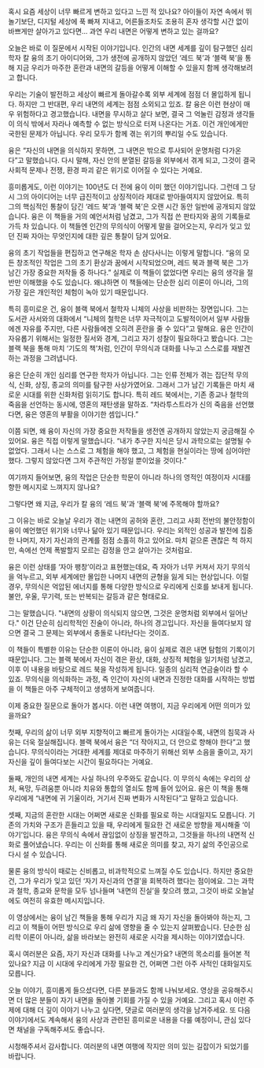 혹시 요즘 세상이 너무 빠르게 변하고 있다고 느낀 적 있나요?
아이들이 자연 속에서 뛰놀기보단,
디지털 세상에 푹 빠져 지내고,
어른들조차도 조용히 혼자 생각할 시간 없이 바쁘게만 살아가고 있다면… 과연 우리 내면은 어떻게 변하고 있는 걸까요?

오늘은 바로 이 질문에서 시작된 이야기입니다.
인간의 내면 세계를 깊이 탐구했던 심리학자 칼 융의 초기 아이디어와,
그가 생전에 공개하지 않았던 ‘레드 북’과 ‘블랙 북’을 통해 지금 우리가 마주한 혼란과 내면의 갈등을 어떻게 이해할 수 있을지 함께 생각해보려고 합니다.

우리는 기술이 발전하고 세상이 빠르게 돌아갈수록 외부 세계에 점점 더 몰입하게 됩니다.
하지만 그 반대편,
우리 내면의 세계는 점점 소외되고 있죠.
칼 융은 이런 현상이 매우 위험하다고 경고했습니다.
내면을 무시하고 살다 보면,
결국 그 억눌린 감정과 생각들이 의식 밖에서 자라나 예측할 수 없는 방식으로 터져 나온다는 거죠.
이건 개인에게만 국한된 문제가 아닙니다.
우리 모두가 함께 겪는 위기의 뿌리일 수도 있습니다.

융은 “자신의 내면을 의식하지 못하면,
그 내면은 밖으로 투사되어 운명처럼 다가온다”고 말했습니다.
다시 말해,
자신 안의 분열된 갈등을 외부에서 겪게 되고,
그것이 결국 사회적 문제나 전쟁,
환경 파괴 같은 위기로 이어질 수 있다는 거예요.

흥미롭게도,
이런 이야기는 100년도 더 전에 융이 이미 했던 이야기입니다.
그런데 그 당시 그의 아이디어는 너무 급진적이고 상징적이라 제대로 받아들여지지 않았어요.
특히 그의 핵심적인 통찰이 담긴 ‘레드 북’과 ‘블랙 북’은 오랜 시간 동안 일반에 공개되지 않았습니다.
융은 이 책들을 거의 예언서처럼 남겼고,
그가 직접 쓴 판타지와 꿈의 기록들로 가득 차 있습니다.
이 책들엔 인간의 무의식이 어떻게 말을 걸어오는지,
우리가 잊고 있던 진짜 자아는 무엇인지에 대한 깊은 통찰이 담겨 있어요.

융의 초기 작업들을 편집하고 연구해온 학자 손 샴다사니는 이렇게 말합니다.
“융의 모든 창조적인 작업은 그의 초기 환상과 꿈에서 시작되었으며,
레드 북과 블랙 북은 그가 남긴 가장 중요한 저작들 중 하나다.” 실제로 이 책들이 없었다면 우리는 융의 생각을 절반만 이해했을 수도 있습니다.
왜냐하면 이 책들에는 단순한 심리 이론이 아니라,
그의 가장 깊은 개인적인 체험이 녹아 있기 때문입니다.

특히 흥미로운 건,
융이 블랙 북에서 철학자 니체의 사상을 비판하는 장면입니다.
그는 도서관 사서와의 대화에서 “니체의 철학은 너무 자극적이고 도발적이어서 일부 사람들에겐 자유를 주지만,
다른 사람들에겐 오히려 혼란을 줄 수 있다”고 말해요.
융은 인간이 자유롭기 위해서는 일정한 질서와 경계,
그리고 자기 성찰이 필요하다고 봤습니다.
그는 블랙 북을 통해 마치 ‘기도의 책’처럼,
인간이 무의식과 대화를 나누고 스스로를 재발견하는 과정을 그려냅니다.

융은 단순히 개인 심리를 연구한 학자가 아닙니다.
그는 인류 전체가 겪는 집단적 무의식,
신화,
상징,
종교의 의미를 탐구한 사상가였어요.
그래서 그가 남긴 기록들은 마치 새로운 시대를 위한 신화처럼 읽히기도 합니다.
특히 레드 북에서는,
기존 종교나 철학의 죽음을 선언하는 동시에,
영혼의 재탄생을 말하죠.
“차라투스트라가 신의 죽음을 선언했다면,
융은 영혼의 부활을 이야기한 셈입니다.”

이쯤 되면,
왜 융이 자신의 가장 중요한 저작들을 생전엔 공개하지 않았는지 궁금해질 수 있어요.
융은 직접 이렇게 말했습니다.
“내가 추구한 지식은 당시 과학으로는 설명될 수 없었다.
그래서 나는 스스로 그 체험을 해야 했고,
그 체험을 현실이라는 땅에 심어야만 했다.
그렇지 않았다면 그저 주관적인 가정일 뿐이었을 것이다.”

여기까지 들어보면,
융의 작업은 단순한 학문이 아니라 하나의 영적인 여정이자 시대를 향한 메시지로 느껴지지 않나요?

그렇다면 왜 지금,
우리가 칼 융의 ‘레드 북’과 ‘블랙 북’에 주목해야 할까요?

그 이유는 바로 오늘날 우리가 겪는 내면의 공허와 혼란,
그리고 사회 전반의 불안정함이 융이 예언했던 위기와 너무나 닮아 있기 때문입니다.
우리는 외적인 성공과 발전에 집중한 나머지,
자기 자신과의 관계를 점점 소홀히 하고 있어요.
마치 겉으론 괜찮은 척 하지만,
속에선 언제 폭발할지 모르는 감정을 안고 살아가는 것처럼요.

융은 이런 상태를 ‘자아 팽창’이라고 표현했는데요,
즉 자아가 너무 커져서 자기 무의식을 억누르고,
외부 세계에만 몰입한 나머지 내면의 균형을 잃게 되는 현상입니다.
이럴 경우,
무의식은 억압된 에너지를 통해 다양한 방식으로 우리에게 신호를 보내게 됩니다.
불안,
우울,
무기력,
또는 반복되는 갈등과 같은 형태로요.

그는 말했습니다.
"내면의 상황이 의식되지 않으면,
그것은 운명처럼 외부에서 일어난다."
이건 단순히 심리학적인 진술이 아니라,
하나의 경고입니다.
자신을 들여다보지 않으면 결국 그 문제는 외부에서 충돌로 나타난다는 것이죠.

이 책들이 특별한 이유는 단순한 이론이 아니라,
융이 실제로 겪은 내면 탐험의 기록이기 때문입니다.
그는 블랙 북에서 자신이 겪은 환상,
대화,
상징적 체험을 일기처럼 남겼고,
이후 이 내용을 바탕으로 레드 북을 작성하게 됩니다.
일종의 심리적 연금술이라 할 수 있죠.
무의식을 의식화하는 과정,
즉 인간이 자신의 내면과 진정한 대화를 시작하는 방법을 이 책들은 아주 구체적이고 생생하게 보여줍니다.

이제 중요한 질문으로 돌아가 봅시다.
이런 내면 여행이,
지금 우리에게 어떤 의미가 있을까요?

첫째,
우리의 삶이 너무 외부 지향적이고 빠르게 돌아가는 시대일수록,
내면의 침묵과 사유는 더욱 절실해집니다.
블랙 북에서 융은 “더 작아지고,
더 안으로 향해야 한다”고 했습니다.
무의식이라는 거대한 세계를 제대로 마주하기 위해선 외부 소음을 줄이고,
자기 자신을 깊이 들여다보는 시간이 필요하다는 거예요.

둘째,
개인의 내면 세계는 사실 하나의 우주와도 같습니다.
이 무의식 속에는 우리의 상처,
욕망,
두려움뿐 아니라 치유와 통합의 열쇠도 함께 들어 있어요.
융은 이 책을 통해 우리에게 “내면에 귀 기울이라,
거기서 진짜 변화가 시작된다”고 말하고 있습니다.

셋째,
지금의 혼란한 시대는 어쩌면 새로운 신화를 필요로 하는 시대일지도 모릅니다.
기존의 가치와 구조가 흔들리고 있을 때,
우리에게 필요한 건 새로운 방향을 제시해줄 ‘이야기’입니다.
융은 무의식 속에서 끊임없이 상징을 발견하고,
그것들을 하나의 내면적 신화로 풀어냈습니다.
우리는 이 신화를 통해 새로운 의미를 찾고,
자기 삶의 주인공으로 다시 설 수 있습니다.

물론 융의 방식이 때로는 신비롭고,
비과학적으로 느껴질 수도 있습니다.
하지만 중요한 건,
그가 우리가 잊고 있던 ‘자기 자신과의 연결’을 회복하려 했다는 점이에요.
그는 과학과 철학,
종교와 문학을 모두 넘나들며 ‘내면의 진실’을 찾으려 했고,
그것이 바로 오늘날에도 여전히 유효한 메시지입니다.

이 영상에서는 융이 남긴 책들을 통해 우리가 지금 왜 자기 자신을 돌아봐야 하는지,
그리고 이 책들이 어떤 방식으로 우리 삶에 영향을 줄 수 있는지 살펴봤습니다.
단순한 심리학 이론이 아니라,
삶을 바라보는 완전히 새로운 시각을 제시하는 이야기였습니다.

혹시 여러분은 요즘,
자기 자신과 대화를 나누고 계신가요?
내면의 목소리를 들어본 적 있나요?
지금 이 시대에 우리에게 가장 필요한 건,
어쩌면 그런 아주 사적인 대화일지도 모릅니다.

오늘 이야기,
흥미롭게 들으셨다면,
다른 분들과도 함께 나눠보세요.
영상을 공유해주시면 더 많은 분들이 자기 내면을 돌아볼 기회를 가질 수 있을 거예요.
그리고 혹시 이런 주제에 대해 더 깊이 이야기 나누고 싶다면,
댓글로 여러분의 생각을 남겨주세요.
또 다음 이야기에서도 계속해서 융의 사상과 관련된 흥미로운 내용을 다룰 예정이니,
관심 있다면 채널을 구독해주셔도 좋습니다.

시청해주셔서 감사합니다.
여러분의 내면 여행에 작지만 의미 있는 길잡이가 되었기를 바랍니다.